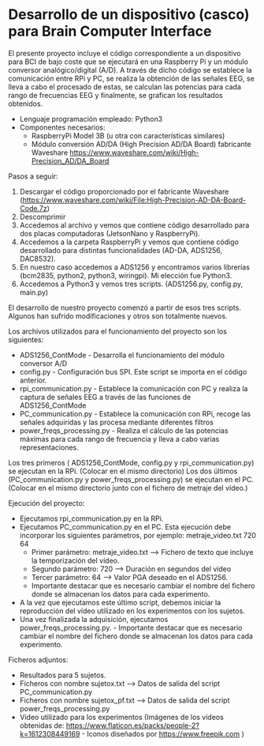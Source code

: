 # Desarrollo de un dispositivo (casco) para Brain Computer Interface
El presente proyecto incluye el código correspondiente a un dispositivo para BCI de bajo coste que se ejecutará en una Raspberry Pi y un módulo conversor analógico/digital (A/D).
A través de dicho código se establece la comunicación entre RPi y PC, se realiza la obtención de las señales EEG, se lleva a cabo el procesado de estas,
se calculan las potencias para cada rango de frecuencias EEG y finalmente, se grafican los resultados obtenidos.

- Lenguaje programación empleado: Python3
- Componentes necesarios:
    - RaspberryPi Model 3B (u otra con características similares)
    - Módulo conversión AD/DA (High Precision AD/DA Board) fabricante Waveshare https://www.waveshare.com/wiki/High-Precision_AD/DA_Board

Pasos a seguir:
1. Descargar el código proporcionado por el fabricante Waveshare (https://www.waveshare.com/wiki/File:High-Precision-AD-DA-Board-Code.7z)
2. Descomprimir
3. Accedemos al archivo y vemos que contiene código desarrollado para dos placas computadoras (JetsonNano y RaspberryPi).
4. Accedemos a la carpeta RaspberryPi y vemos que contiene código desarrollado para distintas funcionalidades (AD-DA, ADS1256, DAC8532).
5. En nuestro caso accedemos a ADS1256 y encontramos varios librerías (bcm2835, python2, python3, wiringpi). Mi elección fue Python3.
6. Accedemos a Python3 y vemos tres scripts. (ADS1256.py, config.py, main.py)

El desarrollo de nuestro proyecto comenzó a partir de esos tres scripts. Algunos han sufrido modificaciones y otros son totalmente nuevos.

Los archivos utilizados para el funcionamiento del proyecto son los siguientes:
- ADS1256_ContMode - Desarrolla el funcionamiento del módulo conversor A/D
- config.py - Configuración bus SPI. Este script se importa en el código anterior. 
- rpi_communication.py - Establece la comunicación con PC y realiza la captura de señales EEG a través de las funciones de ADS1256_ContMode
- PC_communication.py - Establece la comunicación con RPi, recoge las señales adquiridas y las procesa mediante diferentes filtros
- power_freqs_processing.py - Realiza el cálculo de las potencias máximas para cada rango de frecuencia y lleva a cabo varias representaciones.

Los tres primeros ( ADS1256_ContMode, config.py y rpi_communication.py) se ejecutan en la RPi. (Colocar en el mismo directorio)
Los dos últimos (PC_communication.py y power_freqs_processing.py) se ejecutan en el PC. (Colocar en el mismo directorio junto con el fichero de metraje del vídeo.)

Ejecución del proyecto:
- Ejecutamos rpi_communication.py en la RPi.
- Ejecutamos PC_communication.py en el PC. Esta ejecución debe incorporar los siguientes parámetros, por ejemplo: metraje_video.txt 720 64
    - Primer parámetro: metraje_video.txt --> Fichero de texto que incluye la temporización del vídeo.
    - Segundo parámetro: 720 --> Duración en segundos del vídeo
    - Tercer parámetro: 64 --> Valor PGA deseado en el ADS1256.
    - Importante destacar que es necesario cambiar el nombre del fichero donde se almacenan los datos para cada experimento.
- A la vez que ejecutamos este último script, debemos iniciar la reproducción del vídeo utilizado en los experimentos con los sujetos.
- Una vez finalizada la adquisición, ejecutamos power_freqs_processing.py. 
      - Importante destacar que es necesario cambiar el nombre del fichero donde se almacenan los datos para cada experimento.


Ficheros adjuntos:
  - Resultados para 5 sujetos. 
  - Ficheros con nombre sujetox.txt --> Datos de salida del script PC_communication.py
  - Ficheros con nombre sujetox_pf.txt --> Datos de salida del script power_freqs_processing.py
  - Vídeo utilizado para los experimentos (Imágenes de los vídeos obtenidas de: https://www.flaticon.es/packs/people-2?k=1612308449169  - Iconos diseñados por            https://www.freepik.com )

